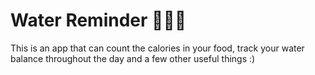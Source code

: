 # Water Reminder 👀🍟🧋
This is an app that can count the calories in your food, track your water balance throughout the day and a few other useful things :)
